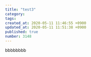```yaml
---
title: "test3"
category: 
tags: 
created_at: 2020-05-11 11:46:55 +0900
updated_at: 2020-05-11 11:51:38 +0900
published: true
number: 3148
---
```


bbbbbbbb
